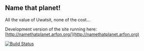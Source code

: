 ## Name that planet!

All the value of Uwatsit, none of the cost...

Development version of the site running here: [http://namethatplanet.arfon.org/](http://namethatplanet.arfon.org)

[![Build Status](https://travis-ci.org/arfon/exoplanets.png?branch=master)](https://travis-ci.org/arfon/exoplanets)